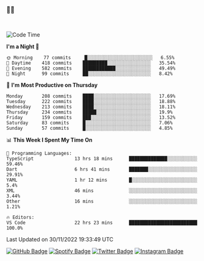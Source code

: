 ### 🤙🍺

<!-- <a href="https://github-readme-stats.vercel.app/api?username=hzak2xx&count_private=true&show_icons=true&theme=dracula">
  <img align="center" src="https://github-readme-stats.vercel.app/api?username=hzak2xx&count_private=true&show_icons=true&theme=dracula" />
</a>
</br> -->
</br>

<!--START_SECTION:waka-->
![Code Time](http://img.shields.io/badge/Code%20Time-2%2C031%20hrs%2046%20mins-blue)

**I'm a Night 🦉** 

```text
🌞 Morning    77 commits     █░░░░░░░░░░░░░░░░░░░░░░░░   6.55% 
🌆 Daytime    418 commits    █████████░░░░░░░░░░░░░░░░   35.54% 
🌃 Evening    582 commits    ████████████░░░░░░░░░░░░░   49.49% 
🌙 Night      99 commits     ██░░░░░░░░░░░░░░░░░░░░░░░   8.42%

```
📅 **I'm Most Productive on Thursday** 

```text
Monday       208 commits    ████░░░░░░░░░░░░░░░░░░░░░   17.69% 
Tuesday      222 commits    ████░░░░░░░░░░░░░░░░░░░░░   18.88% 
Wednesday    213 commits    ████░░░░░░░░░░░░░░░░░░░░░   18.11% 
Thursday     234 commits    █████░░░░░░░░░░░░░░░░░░░░   19.9% 
Friday       159 commits    ███░░░░░░░░░░░░░░░░░░░░░░   13.52% 
Saturday     83 commits     █░░░░░░░░░░░░░░░░░░░░░░░░   7.06% 
Sunday       57 commits     █░░░░░░░░░░░░░░░░░░░░░░░░   4.85%

```


📊 **This Week I Spent My Time On** 

```text
💬 Programming Languages: 
TypeScript               13 hrs 18 mins      ██████████████░░░░░░░░░░░   59.46% 
Dart                     6 hrs 41 mins       ███████░░░░░░░░░░░░░░░░░░   29.91% 
YAML                     1 hr 12 mins        █░░░░░░░░░░░░░░░░░░░░░░░░   5.4% 
XML                      46 mins             ░░░░░░░░░░░░░░░░░░░░░░░░░   3.44% 
Other                    16 mins             ░░░░░░░░░░░░░░░░░░░░░░░░░   1.21%

🔥 Editors: 
VS Code                  22 hrs 23 mins      █████████████████████████   100.0%

```


 Last Updated on 30/11/2022 19:33:49 UTC
<!--END_SECTION:waka-->

[![GitHub Badge](https://img.shields.io/badge/GitHub-100000?style=for-the-badge&logo=github&logoColor=white)](https://github.com/hzak2xx)
[![Spotify Badge](https://img.shields.io/badge/Spotify-1ED760?&style=for-the-badge&logo=spotify&logoColor=white)](https://open.spotify.com/user/uf90s6sbbh75a1mt44clkhkvf)
[![Twitter Badge](https://img.shields.io/badge/Twitter-1DA1F2?style=for-the-badge&logo=twitter&logoColor=white)](https://twitter.com/hzak2xx)
[![Instagram Badge](https://img.shields.io/badge/Instagram-E4405F?style=for-the-badge&logo=instagram&logoColor=white)](https://www.instagram.com/hzak2xx/)
